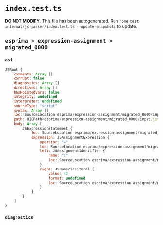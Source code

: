 # `index.test.ts`

**DO NOT MODIFY**. This file has been autogenerated. Run `rome test internal/js-parser/index.test.ts --update-snapshots` to update.

## `esprima > expression-assignment > migrated_0000`

### `ast`

```javascript
JSRoot {
	comments: Array []
	corrupt: false
	diagnostics: Array []
	directives: Array []
	hasHoistedVars: false
	integrity: undefined
	interpreter: undefined
	sourceType: "script"
	syntax: Array []
	loc: SourceLocation esprima/expression-assignment/migrated_0000/input.js 1:0-2:0
	path: UIDPath<esprima/expression-assignment/migrated_0000/input.js>
	body: Array [
		JSExpressionStatement {
			loc: SourceLocation esprima/expression-assignment/migrated_0000/input.js 1:0-1:6
			expression: JSAssignmentExpression {
				operator: "="
				loc: SourceLocation esprima/expression-assignment/migrated_0000/input.js 1:0-1:6
				left: JSAssignmentIdentifier {
					name: "x"
					loc: SourceLocation esprima/expression-assignment/migrated_0000/input.js 1:0-1:1 (x)
				}
				right: JSNumericLiteral {
					value: 42
					format: undefined
					loc: SourceLocation esprima/expression-assignment/migrated_0000/input.js 1:4-1:6
				}
			}
		}
	]
}
```

### `diagnostics`

```

```
